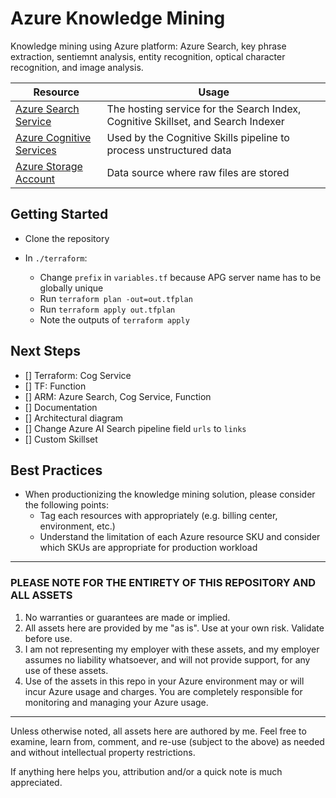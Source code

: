 # Azure Knowledge Mining

Knowledge mining using Azure platform: Azure Search, key phrase extraction, sentiemnt analysis, entity recognition, optical character recognition, and image analysis.

| Resource                                                                                                             | Usage                                                                            |
| -------------------------------------------------------------------------------------------------------------------- | -------------------------------------------------------------------------------- |
| [Azure Search Service](https://azure.microsoft.com/en-us/services/search/)                                           | The hosting service for the Search Index, Cognitive Skillset, and Search Indexer |
| [Azure Cognitive Services](https://docs.microsoft.com/en-us/azure/search/cognitive-search-attach-cognitive-services) | Used by the Cognitive Skills pipeline to process unstructured data               |
| [Azure Storage Account](https://azure.microsoft.com/en-us/services/storage/?v=18.24)                                 | Data source where raw files are stored                                           |

## Getting Started

- Clone the repository

- In `./terraform`:
  - Change `prefix` in `variables.tf` because APG server name has to be globally unique
  - Run `terraform plan -out=out.tfplan`
  - Run `terraform apply out.tfplan`
  - Note the outputs of `terraform apply`

## Next Steps

- [] Terraform: Cog Service
- [] TF: Function
- [] ARM: Azure Search, Cog Service, Function
- [] Documentation
- [] Architectural diagram
- [] Change Azure AI Search pipeline field `urls` to `links`
- [] Custom Skillset

## Best Practices

- When productionizing the knowledge mining solution, please consider the following points:
  - Tag each resources with appropriately (e.g. billing center, environment, etc.)
  - Understand the limitation of each Azure resource SKU and consider which SKUs are appropriate for production workload

---

### PLEASE NOTE FOR THE ENTIRETY OF THIS REPOSITORY AND ALL ASSETS

1. No warranties or guarantees are made or implied.
2. All assets here are provided by me "as is". Use at your own risk. Validate before use.
3. I am not representing my employer with these assets, and my employer assumes no liability whatsoever, and will not provide support, for any use of these assets.
4. Use of the assets in this repo in your Azure environment may or will incur Azure usage and charges. You are completely responsible for monitoring and managing your Azure usage.

---

Unless otherwise noted, all assets here are authored by me. Feel free to examine, learn from, comment, and re-use (subject to the above) as needed and without intellectual property restrictions.

If anything here helps you, attribution and/or a quick note is much appreciated.
